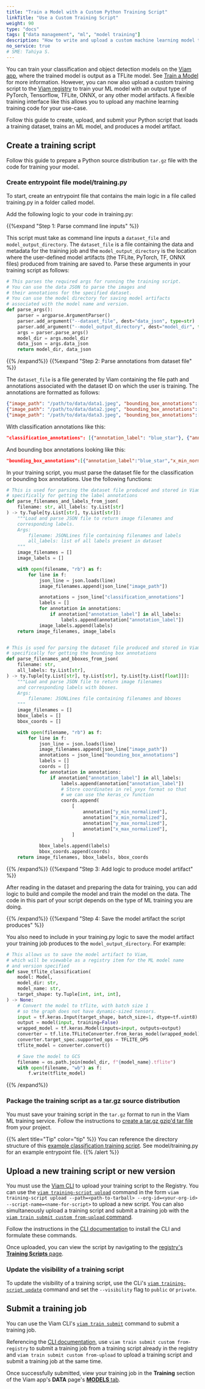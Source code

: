 ```yaml
---
title: "Train a Model with a Custom Python Training Script"
linkTitle: "Use a Custom Training Script"
weight: 90
type: "docs"
tags: ["data management", "ml", "model training"]
description: "How to write and upload a custom machine learning model training script to the Viam registry and use it to submit training jobs."
no_service: true
# SME: Tahiya S.
---
```


You can train your classification and object detection models on the [Viam app](https://app.viam.com), where the trained model is output as a TFLite model.
See [Train a Model](/services/ml/train-model/) for more information.
However, you can now also upload a custom training script to the [Viam registry](https://app.viam.com/registry/) to train your ML model with an output type of PyTorch, Tensorflow, TFLite, ONNX, or any other model artifacts.
A flexible training interface like this allows you to upload any machine learning training code for your use-case.

Follow this guide to create, upload, and submit your Python script that loads a training dataset, trains an ML model, and produces a model artifact.

## Create a training script

Follow this guide to prepare a Python source distribution `tar.gz` file with the code for training your model.

### Create entrypoint file <file>model/training.py</file>

To start, create an entrypoint file that contains the main logic in a file called <file>training.py</file> in a folder called <file>model</file>.

Add the following logic to your code in <file>training.py</file>:

{{%expand "Step 1: Parse command line inputs" %}}

This script must take as command line inputs a `dataset_file` and `model_output_directory`.
The `dataset_file` is a file containing the data and metadata for the training job and the `model_output_directory` is the location where the user-defined model artifacts (the TFLite, PyTorch, TF, ONNX files) produced from training are saved to.
Parse these arguments in your training script as follows:

```python {class="line-numbers linkable-line-numbers" data-line="364"}
# This parses the required args for running the training script.
# You can use the data JSON to parse the images and
# their annotations for the specified dataset.
# You can use the model directory for saving model artifacts
# associated with the model name and version.
def parse_args():
    parser = argparse.ArgumentParser()
    parser.add_argument("--dataset_file", dest="data_json", type=str)
    parser.add_argument("--model_output_directory", dest="model_dir", type=str)
    args = parser.parse_args()
    model_dir = args.model_dir
    data_json = args.data_json
    return model_dir, data_json
```

{{% /expand%}}
{{%expand "Step 2: Parse annotations from dataset file" %}}

The `dataset_file` is a file generated by Viam containing the file path and annotations associated with the dataset ID on which the user is training.
The annotations are formatted as follows:

```json {class="line-numbers linkable-line-numbers"}
{"image_path": "/path/to/data/data1.jpeg", "bounding_box_annotations":[{"annotation_label":"blue_star","x_min_normalized":0.38175675675675674,"x_max_normalized":0.5101351351351351,"y_min_normalized":0.35585585585585583,"y_max_normalized":0.527027027027027}], "classification_annotations": [{"annotation_label": "blue_star"}]}
{"image_path": "/path/to/data/data2.jpeg", "bounding_box_annotations":[{"annotation_label":"blue_star","x_min_normalized":0.2939189189189189,"x_max_normalized":0.4594594594594595,"y_min_normalized":0.25225225225225223,"y_max_normalized":0.5495495495495496}], "classification_annotations": [{"annotation_label": "blue_star"}]}
{"image_path": "/path/to/data/data3.jpeg", "bounding_box_annotations":[{"annotation_label":"blue_star","x_min_normalized":0.03557312252964427,"x_max_normalized":0.2015810276679842,"y_min_normalized":0.w30526315789473685,"y_max_normalized":0.5368421052631579}, {"annotation_label":"blue_square","x_min_normalized":0.039525691699604744,"x_max_normalized":0.2015810276679842,"y_min_normalized":0.2578947368421053,"y_max_normalized":0.5473684210526316}], "classification_annotations": [{"annotation_label": "blue_star"}, {"annotation_label": "blue_square"}]}
```

With classification annotations like this:

```json {class="line-numbers linkable-line-numbers"}
"classification_annotations": [{"annotation_label": "blue_star"}, {"annotation_label": "blue_square"}]}
```

And bounding box annotations looking like this:

```json {class="line-numbers linkable-line-numbers"}
"bounding_box_annotations":[{"annotation_label":"blue_star","x_min_normalized":0.38175675675675674,"x_max_normalized":0.5101351351351351,"y_min_normalized":0.35585585585585583,"y_max_normalized":0.527027027027027}]
```

In your training script, you must parse the dataset file for the classification or bounding box annotations.
Use the following functions:

```python {class="line-numbers linkable-line-numbers" data-line="364"}
# This is used for parsing the dataset file produced and stored in Viam,
# specifically for getting the label annotations
def parse_filenames_and_labels_from_json(
    filename: str, all_labels: ty.List[str]
) -> ty.Tuple[ty.List[str], ty.List[str]]:
    """Load and parse JSON file to return image filenames and
    corresponding labels.
    Args:
        filename: JSONLines file containing filenames and labels
        all_labels: list of all labels present in dataset
    """
    image_filenames = []
    image_labels = []

    with open(filename, "rb") as f:
        for line in f:
            json_line = json.loads(line)
            image_filenames.append(json_line["image_path"])

            annotations = json_line["classification_annotations"]
            labels = []
            for annotation in annotations:
                if annotation["annotation_label"] in all_labels:
                    labels.append(annotation["annotation_label"])
            image_labels.append(labels)
    return image_filenames, image_labels


# This is used for parsing the dataset file produced and stored in Viam
# specifically for getting the bounding box annotations
def parse_filenames_and_bboxes_from_json(
    filename: str,
    all_labels: ty.List[str],
) -> ty.Tuple[ty.List[str], ty.List[str], ty.List[ty.List[float]]]:
    """Load and parse JSON file to return image filenames
    and corresponding labels with bboxes.
    Args:
        filename: JSONLines file containing filenames and bboxes
    """
    image_filenames = []
    bbox_labels = []
    bbox_coords = []

    with open(filename, "rb") as f:
        for line in f:
            json_line = json.loads(line)
            image_filenames.append(json_line["image_path"])
            annotations = json_line["bounding_box_annotations"]
            labels = []
            coords = []
            for annotation in annotations:
                if annotation["annotation_label"] in all_labels:
                    labels.append(annotation["annotation_label"])
                    # Store coordinates in rel_yxyx format so that
                    # we can use the keras_cv function
                    coords.append(
                        [
                            annotation["y_min_normalized"],
                            annotation["x_min_normalized"],
                            annotation["y_max_normalized"],
                            annotation["x_max_normalized"],
                        ]
                    )
            bbox_labels.append(labels)
            bbox_coords.append(coords)
    return image_filenames, bbox_labels, bbox_coords
```

{{% /expand%}}
{{%expand "Step 3: Add logic to produce model artifact" %}}

After reading in the dataset and preparing the data for training, you can add logic to build and compile the model and train the model on the data.
The code in this part of your script depends on the type of ML training you are doing.

{{% /expand%}}
{{%expand "Step 4: Save the model artifact the script produces" %}}

You also need to include in your <file>training.py</file> logic to save the model artifact your training job produces to the `model_output_directory`.
For example:

```python
# This allows us to save the model artifact to Viam,
# which will be viewable as a registry item for the ML model name
# and version specified
def save_tflite_classification(
    model: Model,
    model_dir: str,
    model_name: str,
    target_shape: ty.Tuple[int, int, int],
) -> None:
    # Convert the model to tflite, with batch size 1
    # so the graph does not have dynamic-sized tensors.
    input = tf.keras.Input(target_shape, batch_size=1, dtype=tf.uint8)
    output = model(input, training=False)
    wrapped_model = tf.keras.Model(inputs=input, outputs=output)
    converter = tf.lite.TFLiteConverter.from_keras_model(wrapped_model)
    converter.target_spec.supported_ops = TFLITE_OPS
    tflite_model = converter.convert()

    # Save the model to GCS
    filename = os.path.join(model_dir, f"{model_name}.tflite")
    with open(filename, "wb") as f:
        f.write(tflite_model)
```

{{% /expand%}}

### Package the training script as a <file>tar.gz</file> source distribution

You must save your training script in the `tar.gz` format to run in the Viam ML training service.
Follow the instructions to [create a <file>tar.gz</file> gzip'd tar file](https://docs.python.org/3.10/distutils/sourcedist) from your project.

{{% alert title="Tip" color="tip" %}}
You can reference the directory structure of this [example classification training script](https://app.viam.com/packages/e76d1b3b-0468-4efd-bb7f-fb1d2b352fcb/custom-training-classification/ml_training/latest/e76d1b3b-0468-4efd-bb7f-fb1d2b352fcb).
See <file>model/training.py</file> for an example entrypoint file.
{{% /alert %}}

## Upload a new training script or new version

You must use the [Viam CLI](/cli/) to upload your training script to the Registry.
You can use the [`viam training-script upload`](/cli/#training-script) command in the form `viam training-script upload --path=<path-to-tarball> --org-id=<your-org-id> --script-name=<name-for-script>` to upload a new script.
You can also simultaneously upload a training script and submit a training job with the [`viam train submit custom from-upload` command](/cli/#position-arguments-submit-custom).

Follow the instructions in the [CLI documentation](/cli/) to install the CLI and formulate these commands.

Once uploaded, you can view the script by navigating to the [registry's **Training Scripts** page](https://app.viam.com/registry?type=Training+Script).

### Update the visibility of a training script

To update the visibility of a training script, use the CLi's [`viam training-script update`](/cli/#training-script) command and set the `--visibility` flag to `public` or `private`.

## Submit a training job

You can use the Viam CLI's [`viam train submit`](/cli/#positional-arguments-submit) command to submit a training job.

Referencing the [CLI documentation](/cli/#positional-arguments-submit), use `viam train submit custom from-registry` to submit a training job from a training script already in the registry and `viam train submit custom from-upload` to upload a training script and submit a training job at the same time.

Once successfully submitted, view your training job in the **Training** section of the Viam app's **DATA** page's [**MODELS** tab](https://app.viam.com/data/models).
